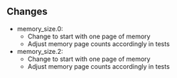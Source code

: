 ## Changes
- memory_size.0:
    - Change to start with one page of memory
    - Adjust memory page counts accordingly in tests
- memory_size.2:
    - Change to start with one page of memory
    - Adjust memory page counts accordingly in tests
